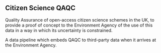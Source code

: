 ## Citizen Science QAQC

Quality Assurance of open-access citizen science schemes in the UK, to provide a proof of concept to the Environment Agency of the use of this data in a way in which its uncertainty is constrained.

A data pipeline which embeds QAQC to third-party data when it arrives at the Environment Agency.
